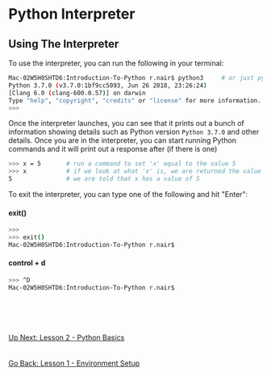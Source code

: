 # Python Interpreter


## Using The Interpreter
To use the interpreter, you can run the following in your terminal:
```bash
Mac-02W5H0SHTD6:Introduction-To-Python r.nair$ python3     # or just python
Python 3.7.0 (v3.7.0:1bf9cc5093, Jun 26 2018, 23:26:24) 
[Clang 6.0 (clang-600.0.57)] on darwin
Type "help", "copyright", "credits" or "license" for more information.
>>> 
```

Once the interpreter launches, you can see that it prints out a bunch of information showing
details such as Python version `Python 3.7.0` and other details. Once you are in the interpreter,
you can start running Python commands and it will print out a response after (if there is one)

```bash
>>> x = 5       # run a command to set 'x' equal to the value 5 
>>> x           # if we look at what 'x' is, we are returned the value
5               # we are told that x has a value of 5
```

To exit the interpreter, you can type one of the following and hit "Enter":

#### exit()
```bash
>>> 
>>> exit()
Mac-02W5H0SHTD6:Introduction-To-Python r.nair$ 
```

#### control + d
```bash
>>> ^D
Mac-02W5H0SHTD6:Introduction-To-Python r.nair$ 
```

\
\
\
\
[Up Next: Lesson 2 - Python Basics](../lesson02-python-basics/README.md)
\
\
\
[Go Back: Lesson 1 - Environment Setup](README.md)
